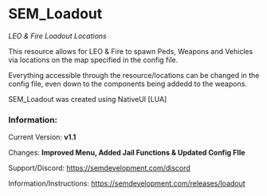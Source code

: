 # SEM_Loadout
*LEO &amp; Fire Loadout Locations*

This resource allows for LEO & Fire to spawn Peds, Weapons and Vehicles via locations on the map specified in the config file.

Everything accessible through the resource/locations can be changed in the config file, even down to the components being addedd to the weapons.

SEM_Loadout was created using NativeUI [LUA]


### Information:
Current Version: **v1.1**

Changes: **Improved Menu, Added Jail Functions & Updated Config FIle**

Support/Discord: https://semdevelopment.com/discord

Information/Instructions: https://semdevelopment.com/releases/loadout
